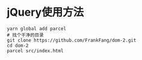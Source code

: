 # jQuery使用方法
```
yarn global add parcel
# 找个干净的目录
git clone https://github.com/FrankFang/dom-2.git
cd dom-2
parcel src/index.html
```
